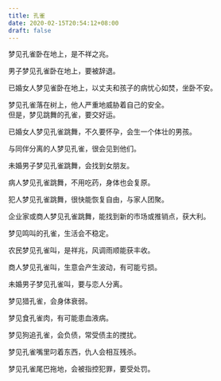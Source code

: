 ```yaml
---
title: 孔雀
date: 2020-02-15T20:54:12+08:00
draft: false
---
```


梦见孔雀卧在地上，是不祥之兆。<br>


男子梦见孔雀卧在地上，要被辞退。<br>


已婚女人梦见雀卧在地上，以丈夫和孩子的病忧心如焚，坐卧不安。<br>


梦见孔雀落在树上，他人严重地威胁着自己的安全。<br>
但是，梦见跳舞的孔雀，要交好运。<br>


已婚女人梦见孔雀跳舞，不久要怀孕，会生一个体壮的男孩。<br>


与同伴分离的人梦见孔雀，很会见到他们。<br>


未婚男子梦见孔雀跳舞，会找到女朋友。<br>


病人梦见孔雀跳舞，不用吃药，身体也会复原。<br>


犯人梦见孔雀跳舞，很快能恢复自由，与家人团聚。<br>


企业家或商人梦见孔雀跳舞，能找到新的市场或推销点，获大利。<br>


梦见鸣叫的孔雀，生活会不稳定。<br>


农民梦见孔雀叫，是祥兆，风调雨顺能获丰收。<br>


商人梦见孔雀叫，生意会产生波动，有可能亏损。<br>


未婚男子梦见孔雀叫，要与恋人分离。<br>


梦见猎孔雀，会身体衰弱。<br>


梦见食孔雀肉，有可能患血液病。<br>


梦见狗追孔雀，会负债，常受债主的搅扰。<br>


梦见孔雀嘴里叼着东西，仇人会相互残杀。<br>


梦见孔雀尾巴拖地，会被指控犯罪，要受处罚。<br>
